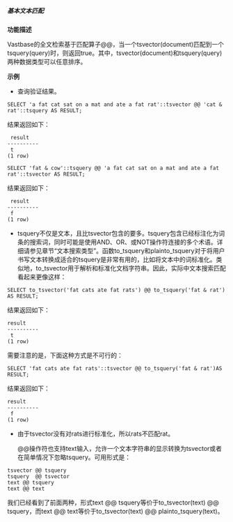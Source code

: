 ##### 基本文本匹配

**功能描述**

Vastbase的全文检索基于匹配算子@@，当一个tsvector(document)匹配到一个tsquery(query)时，则返回true。其中，tsvector(document)和tsquery(query)两种数据类型可以任意排序。

**示例**

- 查询验证结果。

```
SELECT 'a fat cat sat on a mat and ate a fat rat'::tsvector @@ 'cat & rat'::tsquery AS RESULT; 
```

结果返回如下：

```
 result 
---------- 
 t 
(1 row)
```

```
SELECT 'fat & cow'::tsquery @@ 'a fat cat sat on a mat and ate a fat rat'::tsvector AS RESULT; 
```

结果返回如下：

```
 result 
---------- 
 f 
(1 row) 
```

- tsquery不仅是文本，且比tsvector包含的要多。tsquery包含已经标注化为词条的搜索词，同时可能是使用AND、OR、或NOT操作符连接的多个术语。详细请参见章节“文本搜索类型”。函数to_tsquery和plainto_tsquery对于将用户书写文本转换成适合的tsquery是非常有用的，比如将文本中的词标准化。类似地，to_tsvector用于解析和标准化文档字符串。因此，实际中文本搜索匹配看起来更像这样：

```
SELECT to_tsvector('fat cats ate fat rats') @@ to_tsquery('fat & rat') AS RESULT; 
```

结果返回如下：

```
result 
---------- 
 t 
(1 row)
```

需要注意的是，下面这种方式是不可行的：

```
SELECT 'fat cats ate fat rats'::tsvector @@ to_tsquery('fat & rat')AS RESULT; 
```

结果返回如下：

```
result 
---------- 
 f 
(1 row)
```

- 由于tsvector没有对rats进行标准化，所以rats不匹配rat。

  @@操作符也支持text输入，允许一个文本字符串的显示转换为tsvector或者在简单情况下忽略tsquery。可用形式是：

```
tsvector @@ tsquery 
tsquery  @@ tsvector 
text @@ tsquery 
text @@ text
```

我们已经看到了前面两种，形式text @@ tsquery等价于to_tsvector(text) @@ tsquery，而text @@ text等价于to_tsvector(text) @@ plainto_tsquery(text)。